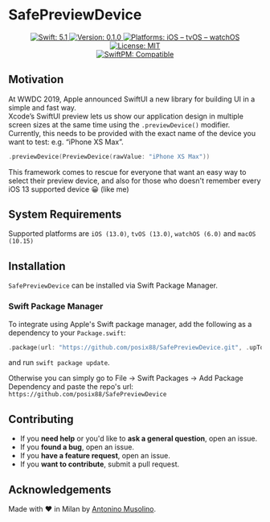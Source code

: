 # SafePreviewDevice

<p align="center">
    <a href="#">
        <img src="https://img.shields.io/badge/swift-5.1-FFAC45.svg" alt="Swift: 5.1">
    </a>
    <a href="https://github.com/posix88/SafePreviewDevice/releases">
        <img src="https://img.shields.io/badge/version-0.1.0-blue.svg"
        alt="Version: 0.1.0">
    </a>
    <a href="#">
    <img src="https://img.shields.io/badge/Platforms-iOS%20|%20tvOS%20|%20watchOS-FF69B4.svg"
        alt="Platforms: iOS – tvOS – watchOS">
    </a>
    <a href="https://github.com/piknotech/SFSafeSymbols/blob/stable/LICENSE.md">
        <img src="https://img.shields.io/badge/license-MIT-lightgrey.svg" alt="License: MIT">
    </a>
    <br />
    <a href="https://github.com/apple/swift-package-manager">
        <img src="https://img.shields.io/badge/SwiftPM-compatible-brightgreen.svg" alt="SwiftPM: Compatible">
    </a>
</p>

## Motivation

At WWDC 2019, Apple announced SwiftUI a new library for building UI in a simple and fast way.  
Xcode’s SwiftUI preview lets us show our application design in multiple screen sizes at the same time using the `.previewDevice()` modifier. Currently, this needs to be provided with the exact name of the device you want to test:  e.g. “iPhone XS Max”.

```swift
.previewDevice(PreviewDevice(rawValue: "iPhone XS Max"))
```

This framework comes to rescue for everyone that want an easy way to select their preview device, and also for those who doesn't remember every iOS 13 supported device 😀 (like me)

## System Requirements

Supported platforms are `iOS (13.0)`, `tvOS (13.0)`, `watchOS (6.0)` and `macOS (10.15)`

## Installation

`SafePreviewDevice` can be installed via Swift Package Manager.

### Swift Package Manager

To integrate using Apple's Swift package manager, add the following as a dependency to your `Package.swift`:

```swift
.package(url: "https://github.com/posix88/SafePreviewDevice.git", .upToNextMajor(from: "0.1.0"))
```

and  run `swift package update`.

Otherwise you can simply go to File -> Swift Packages -> Add Package Dependency and paste the repo's url: `https://github.com/posix88/SafePreviewDevice`

## Contributing

- If you **need help** or you'd like to **ask a general question**, open an issue.
- If you **found a bug**, open an issue.
- If you **have a feature request**, open an issue.
- If you **want to contribute**, submit a pull request.


## Acknowledgements

Made with ❤️ in Milan by [Antonino Musolino](https://twitter.com/NinoMusolino).
